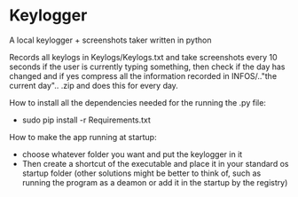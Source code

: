 # Keylogger
A local keylogger + screenshots taker written in python 

Records all keylogs in Keylogs/Keylogs.txt and take screenshots every 10 seconds if the user is currently typing something, then check if the day has changed and if yes compress all the information recorded in INFOS/.."the current day".. .zip and does this for every day.

How to install all the dependencies needed for the running the .py file:
- sudo pip install -r Requirements.txt

How to make the app running at startup:
- choose whatever folder you want and put the keylogger in it
- Then create a shortcut of the executable and place it in your standard os startup folder
(other solutions might be better to think of, such as running the program as a deamon or add it in the startup by the registry)
